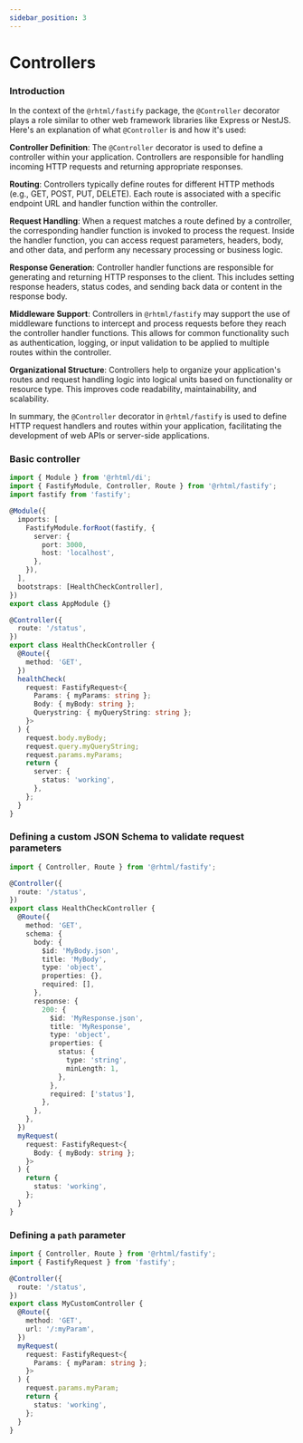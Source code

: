 ```yaml
---
sidebar_position: 3
---
```


# Controllers

### Introduction

In the context of the `@rhtml/fastify` package, the `@Controller` decorator plays a role similar to other web framework libraries like Express or NestJS. Here's an explanation of what `@Controller` is and how it's used:

**Controller Definition**: The `@Controller` decorator is used to define a controller within your application. Controllers are responsible for handling incoming HTTP requests and returning appropriate responses.

**Routing**: Controllers typically define routes for different HTTP methods (e.g., GET, POST, PUT, DELETE). Each route is associated with a specific endpoint URL and handler function within the controller.

**Request Handling**: When a request matches a route defined by a controller, the corresponding handler function is invoked to process the request. Inside the handler function, you can access request parameters, headers, body, and other data, and perform any necessary processing or business logic.

**Response Generation**: Controller handler functions are responsible for generating and returning HTTP responses to the client. This includes setting response headers, status codes, and sending back data or content in the response body.

**Middleware Support**: Controllers in `@rhtml/fastify` may support the use of middleware functions to intercept and process requests before they reach the controller handler functions. This allows for common functionality such as authentication, logging, or input validation to be applied to multiple routes within the controller.

**Organizational Structure**: Controllers help to organize your application's routes and request handling logic into logical units based on functionality or resource type. This improves code readability, maintainability, and scalability.

In summary, the `@Controller` decorator in `@rhtml/fastify` is used to define HTTP request handlers and routes within your application, facilitating the development of web APIs or server-side applications.

### Basic controller

```typescript
import { Module } from '@rhtml/di';
import { FastifyModule, Controller, Route } from '@rhtml/fastify';
import fastify from 'fastify';

@Module({
  imports: [
    FastifyModule.forRoot(fastify, {
      server: {
        port: 3000,
        host: 'localhost',
      },
    }),
  ],
  bootstraps: [HealthCheckController],
})
export class AppModule {}

@Controller({
  route: '/status',
})
export class HealthCheckController {
  @Route({
    method: 'GET',
  })
  healthCheck(
    request: FastifyRequest<{
      Params: { myParams: string };
      Body: { myBody: string };
      Querystring: { myQueryString: string };
    }>
  ) {
    request.body.myBody;
    request.query.myQueryString;
    request.params.myParams;
    return {
      server: {
        status: 'working',
      },
    };
  }
}
```

### Defining a custom JSON Schema to validate request parameters

```typescript
import { Controller, Route } from '@rhtml/fastify';

@Controller({
  route: '/status',
})
export class HealthCheckController {
  @Route({
    method: 'GET',
    schema: {
      body: {
        $id: 'MyBody.json',
        title: 'MyBody',
        type: 'object',
        properties: {},
        required: [],
      },
      response: {
        200: {
          $id: 'MyResponse.json',
          title: 'MyResponse',
          type: 'object',
          properties: {
            status: {
              type: 'string',
              minLength: 1,
            },
          },
          required: ['status'],
        },
      },
    },
  })
  myRequest(
    request: FastifyRequest<{
      Body: { myBody: string };
    }>
  ) {
    return {
      status: 'working',
    };
  }
}
```

### Defining a `path` parameter

```typescript
import { Controller, Route } from '@rhtml/fastify';
import { FastifyRequest } from 'fastify';

@Controller({
  route: '/status',
})
export class MyCustomController {
  @Route({
    method: 'GET',
    url: '/:myParam',
  })
  myRequest(
    request: FastifyRequest<{
      Params: { myParam: string };
    }>
  ) {
    request.params.myParam;
    return {
      status: 'working',
    };
  }
}
```
